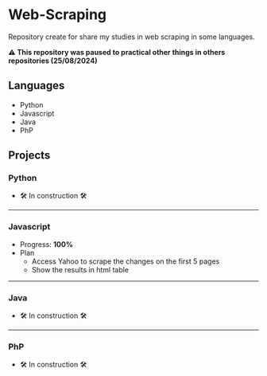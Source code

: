# Web-Scraping

Repository create for share my studies in web scraping in some languages.

<b>⚠️ This repository was paused to practical other things in others repositories (25/08/2024)</b>

## Languages
- Python
- Javascript
- Java
- PhP

## Projects

### Python
- 🛠 In construction 🛠

---

### Javascript
- Progress: <b>100%</b>
- Plan
    - Access Yahoo to scrape the changes on the first 5 pages
    - Show the results in html table

--- 

### Java
- 🛠 In construction 🛠

---

### PhP
- 🛠 In construction 🛠
